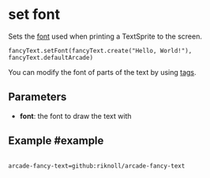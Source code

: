 # set font

Sets the [font]() used when printing a TextSprite to the screen.

```sig
fancyText.setFont(fancyText.create("Hello, World!"), fancyText.defaultArcade)
```

You can modify the font of parts of the text by using [tags]().

## Parameters

* **font**: the font to draw the text with

## Example #example


```blocks

```

```package
arcade-fancy-text=github:riknoll/arcade-fancy-text
```